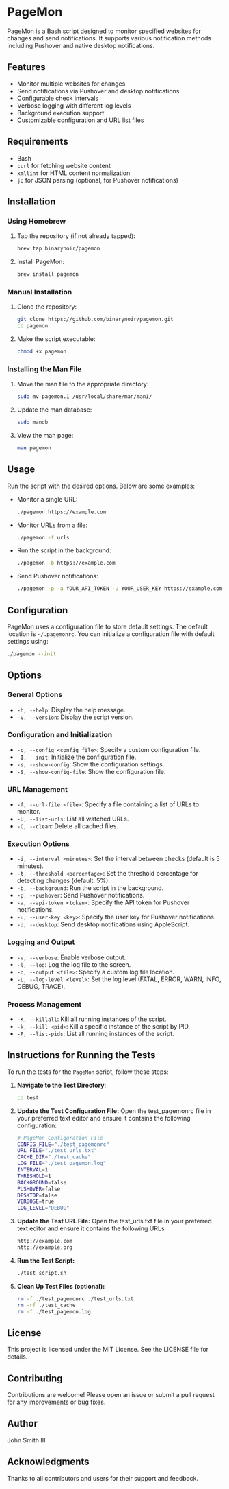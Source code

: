 # PageMon

PageMon is a Bash script designed to monitor specified websites for changes and send notifications. It supports various notification methods including Pushover and native desktop notifications.

## Features

- Monitor multiple websites for changes
- Send notifications via Pushover and desktop notifications
- Configurable check intervals
- Verbose logging with different log levels
- Background execution support
- Customizable configuration and URL list files

## Requirements

- Bash
- `curl` for fetching website content
- `xmllint` for HTML content normalization
- `jq` for JSON parsing (optional, for Pushover notifications)

## Installation

### Using Homebrew

1. Tap the repository (if not already tapped):

   ```bash
   brew tap binarynoir/pagemon
   ```

2. Install PageMon:

   ```bash
   brew install pagemon
   ```

### Manual Installation

1. Clone the repository:

   ```bash
   git clone https://github.com/binarynoir/pagemon.git
   cd pagemon
   ```

2. Make the script executable:

   ```bash
   chmod +x pagemon
   ```

### Installing the Man File

1. Move the man file to the appropriate directory:

   ```bash
   sudo mv pagemon.1 /usr/local/share/man/man1/
   ```

2. Update the man database:

   ```bash
   sudo mandb
   ```

3. View the man page:

   ```bash
   man pagemon
   ```

## Usage

Run the script with the desired options. Below are some examples:

- Monitor a single URL:

  ```bash
  ./pagemon https://example.com
  ```

- Monitor URLs from a file:

  ```bash
  ./pagemon -f urls
  ```

- Run the script in the background:

  ```bash
  ./pagemon -b https://example.com
  ```

- Send Pushover notifications:

  ```bash
  ./pagemon -p -a YOUR_API_TOKEN -u YOUR_USER_KEY https://example.com
  ```

## Configuration

PageMon uses a configuration file to store default settings. The default location is `~/.pagemonrc`. You can initialize a configuration file with default settings using:

```bash
./pagemon --init
```

## Options

### General Options

- `-h, --help`: Display the help message.
- `-V, --version`: Display the script version.

### Configuration and Initialization

- `-c, --config <config_file>`: Specify a custom configuration file.
- `-I, --init`: Initialize the configuration file.
- `-s, --show-config`: Show the configuration settings.
- `-S, --show-config-file`: Show the configuration file.

### URL Management

- `-f, --url-file <file>`: Specify a file containing a list of URLs to monitor.
- `-U, --list-urls`: List all watched URLs.
- `-C, --clean`: Delete all cached files.

### Execution Options

- `-i, --interval <minutes>`: Set the interval between checks (default is 5 minutes).
- `-t, --threshold <percentage>`: Set the threshold percentage for detecting changes (default: 5%).
- `-b, --background`: Run the script in the background.
- `-p, --pushover`: Send Pushover notifications.
- `-a, --api-token <token>`: Specify the API token for Pushover notifications.
- `-u, --user-key <key>`: Specify the user key for Pushover notifications.
- `-d, --desktop`: Send desktop notifications using AppleScript.

### Logging and Output

- `-v, --verbose`: Enable verbose output.
- `-l, --log`: Log the log file to the screen.
- `-o, --output <file>`: Specify a custom log file location.
- `-L, --log-level <level>`: Set the log level (FATAL, ERROR, WARN, INFO, DEBUG, TRACE).

### Process Management

- `-K, --killall`: Kill all running instances of the script.
- `-k, --kill <pid>`: Kill a specific instance of the script by PID.
- `-P, --list-pids`: List all running instances of the script.

## Instructions for Running the Tests

To run the tests for the `PageMon` script, follow these steps:

1. **Navigate to the Test Directory**:

   ```bash
   cd test
   ```

2. **Update the Test Configuration File:** Open the test_pagemonrc file in your preferred text editor and ensure it contains the following configuration:

   ```bash
   # PageMon Configuration File
   CONFIG_FILE="./test_pagemonrc"
   URL_FILE="./test_urls.txt"
   CACHE_DIR="./test_cache"
   LOG_FILE="./test_pagemon.log"
   INTERVAL=1
   THRESHOLD=1
   BACKGROUND=false
   PUSHOVER=false
   DESKTOP=false
   VERBOSE=true
   LOG_LEVEL="DEBUG"
   ```

3. **Update the Test URL File:** Open the test_urls.txt file in your preferred text editor and ensure it contains the following URLs

   ```bash
   http://example.com
   http://example.org
   ```

4. **Run the Test Script:**

   ```bash
   ./test_script.sh
   ```

5. **Clean Up Test Files (optional):**

   ```bash
   rm -f ./test_pagemonrc ./test_urls.txt
   rm -rf ./test_cache
   rm -f ./test_pagemon.log
   ```

## License

This project is licensed under the MIT License. See the LICENSE file for details.

## Contributing

Contributions are welcome! Please open an issue or submit a pull request for any improvements or bug fixes.

## Author

John Smith III

## Acknowledgments

Thanks to all contributors and users for their support and feedback.
